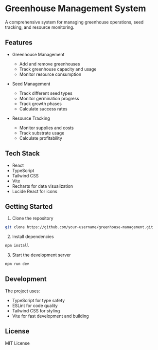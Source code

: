 # Greenhouse Management System

A comprehensive system for managing greenhouse operations, seed tracking, and resource monitoring.

## Features

- Greenhouse Management
  - Add and remove greenhouses
  - Track greenhouse capacity and usage
  - Monitor resource consumption

- Seed Management
  - Track different seed types
  - Monitor germination progress
  - Track growth phases
  - Calculate success rates

- Resource Tracking
  - Monitor supplies and costs
  - Track substrate usage
  - Calculate profitability

## Tech Stack

- React
- TypeScript
- Tailwind CSS
- Vite
- Recharts for data visualization
- Lucide React for icons

## Getting Started

1. Clone the repository
```bash
git clone https://github.com/your-username/greenhouse-management.git
```

2. Install dependencies
```bash
npm install
```

3. Start the development server
```bash
npm run dev
```

## Development

The project uses:
- TypeScript for type safety
- ESLint for code quality
- Tailwind CSS for styling
- Vite for fast development and building

## License

MIT License